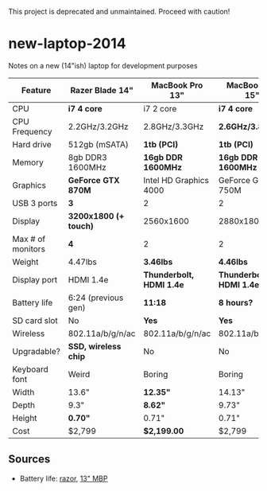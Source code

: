 This project is deprecated and unmaintained. Proceed with caution!

new-laptop-2014
===============

Notes on a new (14"ish) laptop for development purposes

| Feature           | Razer Blade 14"         | MacBook Pro 13"            | MacBook Pro 15"            |
|-------------------|-------------------------|----------------------------|----------------------------|
| CPU               | **i7 4 core**           | i7 2 core                  | **i7 4 core**              |
| CPU Frequency     | 2.2GHz/3.2GHz           | 2.8GHz/3.3GHz              | **2.6GHz/3.8GHz**          |
| Hard drive        | 512gb (mSATA)           | **1tb (PCI)**              | **1tb (PCI)**              |
| Memory            | 8gb DDR3 1600MHz        | **16gb DDR 1600MHz**       | **16gb DDR 1600MHz**       |
| Graphics          | **GeForce GTX 870M**    | Intel HD Graphics 4000     | GeForce GT 750M            |
| USB 3 ports       | **3**                   | 2                          | 2                          |
| Display           | **3200x1800 (+ touch)** | 2560x1600                  | 2880x1800                  |
| Max # of monitors | **4**                   | 2                          | 2                          |
| Weight            | 4.47lbs                 | **3.46lbs**                | **4.46lbs**                |
| Display port      | HDMI 1.4e               | **Thunderbolt, HDMI 1.4e** | **Thunderbolt, HDMI 1.4e** |
| Battery life      | 6:24 (previous gen)     | **11:18**                  | **8 hours?**               |
| SD card slot      | No                      | **Yes**                    | **Yes**                    |
| Wireless          | 802.11a/b/g/n/ac        | 802.11a/b/g/n/ac           | 802.11a/b/g/n/ac           |
| Upgradable?       | **SSD, wireless chip**  | No                         | No                         |
| Keyboard font     | Weird                   | Boring                     | Boring                     |
| Width             | 13.6"                   | **12.35"**                 | 14.13"                     |
| Depth             | 9.3"                    | **8.62"**                  | 9.73"                      |
| Height            | **0.70"**               | 0.71"                      | 0.71"                      |
| Cost              | $2,799                  | **$2,199.00**              | $2,799                     |

Sources
-------
- Battery life: [razor][razor-battery-life], [13" MBP][mbp13-battery-life]

[razor-battery-life]: http://www.engadget.com/2013/07/02/14-inch-razer-blade-gaming-laptop-review/
[mbp13-battery-life]: http://www.engadget.com/2013/10/29/macbook-pro-with-retina-display-review-13-inch-2013/
